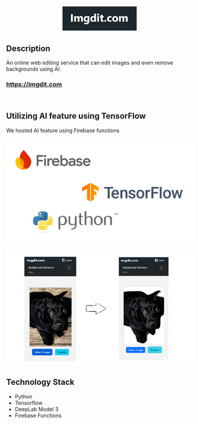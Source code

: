 
<h1 align="center">
  <br>
  <a href="http://www.amitmerchant.com/electron-markdownify"><img src="./imgs/logo.png" alt="Markdownify" width="200"></a>
  <br>
 
</h1>


## Description

An online web editing service that can edit images and even remove backgrounds using AI.

### <a href="https://imgdit.com">https://imgdit.com</a>

<br>


## Utilizing AI feature using TensorFlow

We hosted AI feature using Firebase functions

![screenshot](./imgs/logos.png)

![screenshot](./imgs/img1.png)


## Technology Stack

* Python
* Tensorflow
* DeepLab Model 3
* Firebase Functions




